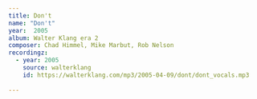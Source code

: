 ```yaml
---
title: Don't
name: "Don't"
year:  2005
album: Walter Klang era 2
composer: Chad Himmel, Mike Marbut, Rob Nelson
recordingz:
  - year: 2005
    source: walterklang
    id: https://walterklang.com/mp3/2005-04-09/dont/dont_vocals.mp3
 
---
```




